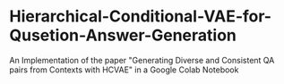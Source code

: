 # Hierarchical-Conditional-VAE-for-Qusetion-Answer-Generation
An Implementation of the paper "Generating Diverse and Consistent QA pairs from Contexts with HCVAE" in a Google Colab Notebook

